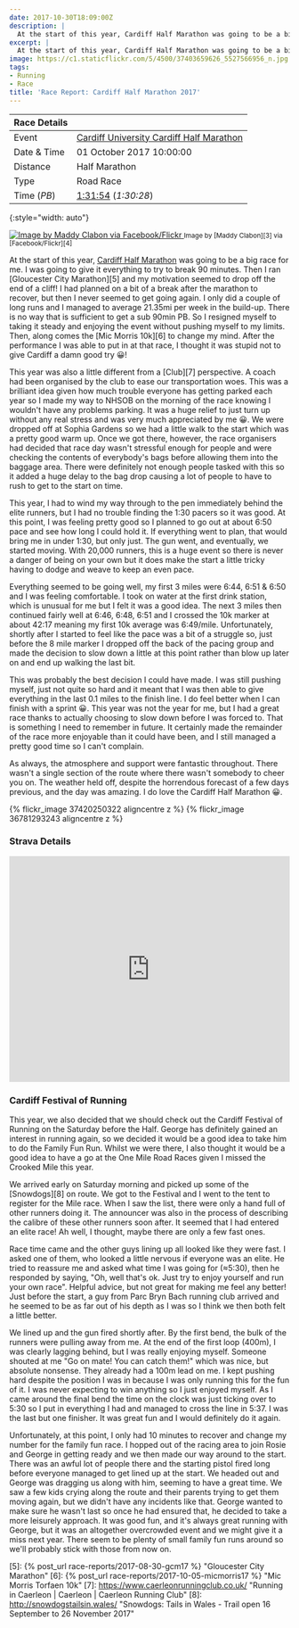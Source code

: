 ```yaml
---
date: 2017-10-30T18:09:00Z
description: |
  At the start of this year, Cardiff Half Marathon was going to be a big race for me. I was going to give it everything to try to break 90 minutes. Then I ran Gloucester City Marathon and my motivation seemed to drop off the end of a cliff! I had planned on a bit of a break after the marathon to recover, but then I never seemed to get going again. I only did a couple of long runs and I managed to average 21.35mi per week in the build-up. There is no way that is sufficient to get a sub 90min PB. So I resigned myself to taking it steady and enjoying the event without pushing myself to my limits. Then, along comes the Mic Morris 10k to change my mind. After the performance I was able to put in at that race, I thought it was stupid not to give Cardiff a damn good try!
excerpt: |
  At the start of this year, Cardiff Half Marathon was going to be a big race for me. I was going to give it everything to try to break 90 minutes. Then I ran Gloucester City Marathon and my motivation seemed to drop off the end of a cliff! I had planned on a bit of a break after the marathon to recover, but then I never seemed to get going again. I only did a couple of long runs and I managed to average 21.35mi per week in the build-up. There is no way that is sufficient to get a sub 90min PB. So I resigned myself to taking it steady and enjoying the event without pushing myself to my limits. Then, along comes the Mic Morris 10k to change my mind. After the performance I was able to put in at that race, I thought it was stupid not to give Cardiff a damn good try!
image: https://c1.staticflickr.com/5/4500/37403659626_5527566956_n.jpg
tags:
- Running
- Race
title: 'Race Report: Cardiff Half Marathon 2017'
---
```


| Race Details |                                               |
|--------------|-----------------------------------------------|
| Event        | [Cardiff University Cardiff Half Marathon][1] |
| Date & Time  | 01 October 2017 10:00:00                      |
| Distance     | Half Marathon                                 |
| Type         | Road Race                                     |
| Time (_PB_)  | [1:31:54][2] (_1:30:28_)                      |
{:style="width: auto"}

<div class='flickr image alignright'>
<span>
  <a title='Image by Maddy Clabon via Facebook/Flickr' href='https://c1.staticflickr.com/5/4500/37403659626_ea9402a5d6_o.jpg' class='image'>
    <img src='https://c1.staticflickr.com/5/4500/37403659626_5527566956_n.jpg' alt='Image by Maddy Clabon via Facebook/Flickr' />
  </a>
  <a title='View on Flickr' href='https://www.flickr.com/photos/149739988@N02/37403659626/' class='flickrlink'> </a>
</span>
<small class='aligncentre' markdown='1'>Image by [Maddy Clabon][3] via [Facebook/Flickr][4]</small>
</div>

At the start of this year, [Cardiff Half Marathon][1] was going to be a big race for me. I was going to give it everything to try to break 90 minutes. Then I ran [Gloucester City Marathon][5] and my motivation seemed to drop off the end of a cliff! I had planned on a bit of a break after the marathon to recover, but then I never seemed to get going again. I only did a couple of long runs and I managed to average 21.35mi per week in the build-up. There is no way that is sufficient to get a sub 90min PB. So I resigned myself to taking it steady and enjoying the event without pushing myself to my limits. Then, along comes the [Mic Morris 10k][6] to change my mind. After the performance I was able to put in at that race, I thought it was stupid not to give Cardiff a damn good try :grinning:!

This year was also a little different from a [Club][7] perspective. A coach had been organised by the club to ease our transportation woes. This was a brilliant idea given how much trouble everyone has getting parked each year so I made my way to NHSOB on the morning of the race knowing I wouldn't have any problems parking. It was a huge relief to just turn up without any real stress and was very much appreciated by me :grinning:. We were dropped off at Sophia Gardens so we had a little walk to the start which was a pretty good warm up. Once we got there, however, the race organisers had decided that race day wasn't stressful enough for people and were checking the contents of everybody's bags before allowing them into the baggage area. There were definitely not enough people tasked with this so it added a huge delay to the bag drop causing a lot of people to have to rush to get to the start on time.

This year, I had to wind my way through to the pen immediately behind the elite runners, but I had no trouble finding the 1:30 pacers so it was good. At this point, I was feeling pretty good so I planned to go out at about 6:50 pace and see how long I could hold it. If everything went to plan, that would bring me in under 1:30, but only just. The gun went, and eventually, we started moving. With 20,000 runners, this is a huge event so there is never a danger of being on your own but it does make the start a little tricky having to dodge and weave to keep an even pace.

Everything seemed to be going well, my first 3 miles were 6:44, 6:51 & 6:50 and I was feeling comfortable. I took on water at the first drink station, which is unusual for me but I felt it was a good idea. The next 3 miles then continued fairly well at 6:46, 6:48, 6:51 and I crossed the 10k marker at about 42:17 meaning my first 10k average was 6:49/mile. Unfortunately, shortly after I started to feel like the pace was a bit of a struggle so, just before the 8 mile marker I dropped off the back of the pacing group and made the decision to slow down a little at this point rather than blow up later on and end up walking the last bit.

This was probably the best decision I could have made. I was still pushing myself, just not quite so hard and it meant that I was then able to give everything in the last 0.1 miles to the finish line. I do feel better when I can finish with a sprint :grinning:. This year was not the year for me, but I had a great race thanks to actually choosing to slow down before I was forced to. That is something I need to remember in future. It certainly made the remainder of the race more enjoyable than it could have been, and I still managed a pretty good time so I can't complain.

As always, the atmosphere and support were fantastic throughout. There wasn't a single section of the route where there wasn't somebody to cheer you on. The weather held off, despite the horrendous forecast of a few days previous, and the day was amazing. I do love the Cardiff Half Marathon :grinning:.

{% flickr_image 37420250322 aligncentre z %}
{% flickr_image 36781293243 aligncentre z %}

### Strava Details

<iframe height='405' width='100%' frameborder='0' allowtransparency='true' scrolling='no'
  src='https://www.strava.com/activities/1210292642/embed/d241d471391ae532df07e067d7a8e889d76cceb5'>
</iframe>

### Cardiff Festival of Running

This year, we also decided that we should check out the Cardiff Festival of Running on the Saturday before the Half. George has definitely gained an interest in running again, so we decided it would be a good idea to take him to do the Family Fun Run. Whilst we were there, I also thought it would be a good idea to have a go at the One Mile Road Races given I missed the Crooked Mile this year.

We arrived early on Saturday morning and picked up some of the [Snowdogs][8] on route. We got to the Festival and I went to the tent to register for the Mile race. When I saw the list, there were only a hand full of other runners doing it. The announcer was also in the process of describing the calibre of these other runners soon after. It seemed that I had entered an elite race! Ah well, I thought, maybe there are only a few fast ones.

Race time came and the other guys lining up all looked like they were fast. I asked one of them, who looked a little nervous if everyone was an elite. He tried to reassure me and asked what time I was going for (&asymp;5:30), then he responded by saying, "Oh, well that's ok. Just try to enjoy yourself and run your own race". Helpful advice, but not great for making me feel any better! Just before the start, a guy from Parc Bryn Bach running club arrived and he seemed to be as far out of his depth as I was so I think we then both felt a little better.

We lined up and the gun fired shortly after. By the first bend, the bulk of the runners were pulling away from me. At the end of the first loop (400m), I was clearly lagging behind, but I was really enjoying myself. Someone shouted at me "Go on mate! You can catch them!" which was nice, but absolute nonsense. They already had a 100m lead on me. I kept pushing hard despite the position I was in because I was only running this for the fun of it. I was never expecting to win anything so I just enjoyed myself. As I came around the final bend the time on the clock was just ticking over to 5:30 so I put in everything I had and managed to cross the line in 5:37. I was the last but one finisher. It was great fun and I would definitely do it again.

Unfortunately, at this point, I only had 10 minutes to recover and change my number for the family fun race. I hopped out of the racing area to join Rosie and George in getting ready and we then made our way around to the start. There was an awful lot of people there and the starting pistol fired long before everyone managed to get lined up at the start. We headed out and George was dragging us along with him, seeming to have a great time. We saw a few kids crying along the route and their parents trying to get them moving again, but we didn't have any incidents like that. George wanted to make sure he wasn't last so once he had ensured that, he decided to take a more leisurely approach. It was good fun, and it's always great running with George, but it was an altogether overcrowded event and we might give it a miss next year. There seem to be plenty of small family fun runs around so we'll probably stick with those from now on.

[1]: http://www.cardiffhalfmarathon.co.uk/ "Home - Cardiff Half Marathon"
[2]: http://tdleventservices.co.uk/race-results.php?event=2776&club=CAERLEON+RUNNING+CLUB "Results for Caerleon Running Club Runners"
[3]: https://www.facebook.com/ruby.clabon "Maddy Clabon"
[4]: https://www.flickr.com/photos/149739988@N02/ "Caerleon Running Club"
[5]: {% post_url race-reports/2017-08-30-gcm17 %} "Gloucester City Marathon"
[6]: {% post_url race-reports/2017-10-05-micmorris17 %} "Mic Morris Torfaen 10k"
[7]: https://www.caerleonrunningclub.co.uk/ "Running in Caerleon | Caerleon | Caerleon Running Club"
[8]: http://snowdogstailsin.wales/ "Snowdogs: Tails in Wales - Trail open 16 September to 26 November 2017"
